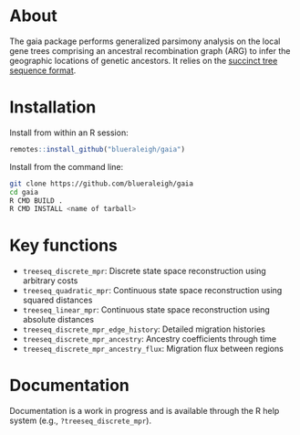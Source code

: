 # About
The gaia package performs generalized parsimony analysis on the local gene 
trees comprising an ancestral recombination graph (ARG) to infer the geographic 
locations of genetic ancestors. It relies on the [succinct tree sequence format](https://tskit.dev).

# Installation
Install from within an R session:

```r
remotes::install_github("blueraleigh/gaia")
```

Install from the command line:

```bash
git clone https://github.com/blueraleigh/gaia
cd gaia
R CMD BUILD .
R CMD INSTALL <name of tarball>
```

# Key functions

- `treeseq_discrete_mpr`: Discrete state space reconstruction using arbitrary costs
- `treeseq_quadratic_mpr`: Continuous state space reconstruction using squared distances  
- `treeseq_linear_mpr`: Continuous state space reconstruction using absolute distances  
- `treeseq_discrete_mpr_edge_history`: Detailed migration histories  
- `treeseq_discrete_mpr_ancestry`: Ancestry coefficients through time  
- `treeseq_discrete_mpr_ancestry_flux`: Migration flux between regions  

# Documentation

Documentation is a work in progress and is available through the R help system (e.g., `?treeseq_discrete_mpr`).
